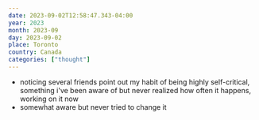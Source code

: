 ```yaml
---
date: 2023-09-02T12:58:47.343-04:00
year: 2023
month: 2023-09
day: 2023-09-02
place: Toronto
country: Canada
categories: ["thought"]
---
```

- noticing several friends point out my habit of being highly self-critical, something i've been aware of but never realized how often it happens, working on it now
- somewhat aware but never tried to change it
